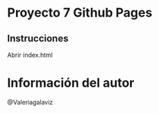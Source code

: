 # Proyecto 7 Github Pages

## Instrucciones

Abrir index.html

# Información del autor
@Valeriagalaviz
